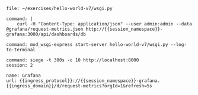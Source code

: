 ```editor:open-file
file: ~/exercises/hello-world-v7/wsgi.py
```

```terminal:execute
command: |
    curl -H "Content-Type: application/json" --user admin:admin --data @grafana/request-metrics.json http://{{session_namespace}}-grafana:3000/api/dashboards/db
```

```terminal:execute
command: mod_wsgi-express start-server hello-world-v7/wsgi.py --log-to-terminal
```

```terminal:execute
command: siege -t 300s -c 10 http://localhost:8000
session: 2
```

```dashboard:reload-dashboard
name: Grafana
url: {{ingress_protocol}}://{{session_namespace}}-grafana.{{ingress_domain}}/d/request-metrics?orgId=1&refresh=5s
```

```terminal:interrupt-all
```
